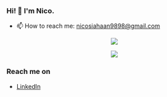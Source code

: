 ### Hi! 👋 I'm Nico.

- 📫 How to reach me: nicosiahaan9898@gmail.com

<p align=center><img src="https://github-readme-stats.vercel.app/api?username=NicoLe-01&show_icons=true&theme=react"><p>
<p align=center><img src="https://github-readme-stats.vercel.app/api/top-langs/?username=NicoLe-01&theme=react"><p>

### Reach me on
- <a href="https://www.linkedin.com/in/nico-siahaan-550a04221/">LinkedIn</a>
